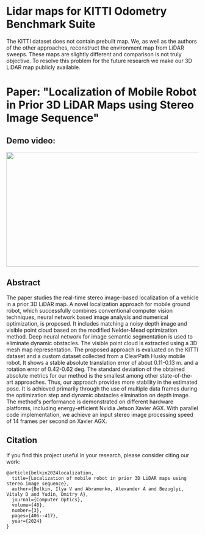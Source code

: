 # Lidar maps for KITTI Odometry Benchmark Suite

The KITTI dataset does not contain prebuilt map. We, as well as the authors of the other approaches, reconstruct the environment map from LiDAR sweeps. These maps are slightly different and comparison is not truly objective. To resolve this problem for the future research we make our 3D LiDAR map publicly available.

# Paper: "Localization of Mobile Robot in Prior 3D LiDAR Maps using Stereo Image Sequence" 

<!-- ## Pipeline:
<img src="./assets/Pipeline.png" alt="Pipeline" width="800"/> -->

## Demo video:
[<img src="https://img.youtube.com/vi/M3FqPPb9njQ/hqdefault.jpg" width="600" height="300"
/>](https://www.youtube.com/embed/M3FqPPb9njQ)

## Abstract
The paper studies the real-time stereo image-based localization of a vehicle in a prior 3D LiDAR map. 
A novel localization approach for mobile ground robot, which successfully combines conventional computer vision techniques, neural network based image analysis and numerical optimization, is proposed.
It includes matching a noisy depth image and visible point cloud based on the modified Nelder-Mead optimization method. 
Deep neural network for image semantic segmentation is used to eliminate dynamic obstacles.
The visible point cloud is extracted using a 3D mesh map representation.
The proposed approach is evaluated on the KITTI dataset and a custom dataset collected from a ClearPath Husky mobile robot.
It shows a stable absolute translation error of about 0.11-0.13 m. and a rotation error of 0.42-0.62 deg.
The standard deviation of the obtained absolute metrics for our method is the smallest among other state-of-the-art approaches. 
Thus, our approach provides more stability in the estimated pose.
It is achieved primarily through the use of multiple data frames during the optimization step  and dynamic obstacles elimination on depth image.
The method's performance is demonstrated on different hardware platforms, including energy-efficient Nvidia Jetson Xavier AGX. 
With parallel code implementation, we achieve an input stereo image processing speed of 14 frames per second on Xavier AGX.

## Citation
If you find this project useful in your research, please consider citing our work:

```
@article{belkin2024localization,
  title={Localization of mobile robot in prior 3D LiDAR maps using stereo image sequence},
  author={Belkin, Ilya V and Abramenko, Alexander A and Bezuglyi, Vitaly D and Yudin, Dmitry A},
  journal={Computer Optics},
  volume={48},
  number={3},
  pages={406--417},
  year={2024}
}
```
